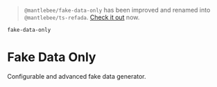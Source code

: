 > `@mantlebee/fake-data-only` has been improved and renamed into `@mantlebee/ts-refada`. [Check it out](#https://github.com/mantlebee/ts-refada) now.

`fake-data-only`

# Fake Data Only

Configurable and advanced fake data generator.
